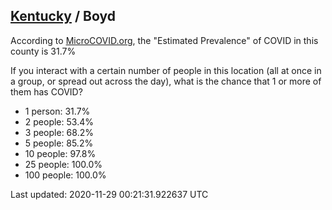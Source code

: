 
## [Kentucky](/united-states/kentucky) / Boyd

According to [MicroCOVID.org](http://microcovid.org),
the "Estimated Prevalence" of COVID in this county is 31.7%

If you interact with a certain number of people in this location
(all at once in a group, or spread out across the day), what is the chance that
1 or more of them has COVID?

- 1 person: 31.7%
- 2 people: 53.4%
- 3 people: 68.2%
- 5 people: 85.2%
- 10 people: 97.8%
- 25 people: 100.0%
- 100 people: 100.0%

Last updated: 2020-11-29 00:21:31.922637 UTC
